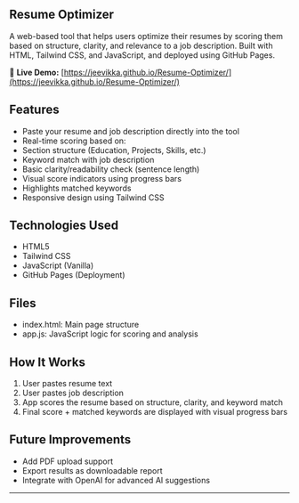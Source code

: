 ## Resume Optimizer

A web-based tool that helps users optimize their resumes by scoring them based on structure, clarity, and relevance to a job description. Built with HTML, Tailwind CSS, and JavaScript, and deployed using GitHub Pages.

🔗 **Live Demo:** [https://jeevikka.github.io/Resume-Optimizer/](https://jeevikka.github.io/Resume-Optimizer/)

##  Features

-  Paste your resume and job description directly into the tool
-  Real-time scoring based on:
  - Section structure (Education, Projects, Skills, etc.)
  - Keyword match with job description
  - Basic clarity/readability check (sentence length)
- Visual score indicators using progress bars
- Highlights matched keywords
- Responsive design using Tailwind CSS

## Technologies Used

- HTML5
- Tailwind CSS
- JavaScript (Vanilla)
- GitHub Pages (Deployment)

##  Files

- index.html: Main page structure
- app.js: JavaScript logic for scoring and analysis

##  How It Works

1. User pastes resume text
2. User pastes job description
3. App scores the resume based on structure, clarity, and keyword match
4. Final score + matched keywords are displayed with visual progress bars

## Future Improvements

- Add PDF upload support
- Export results as downloadable report
- Integrate with OpenAI for advanced AI suggestions

---
